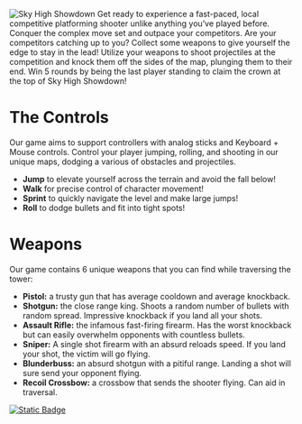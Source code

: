 ![Sky High Showdown](https://i.imgur.com/qHwO5GT.png)
Get ready to experience a fast-paced, local competitive platforming shooter unlike anything you’ve played before. Conquer the complex move set and outpace your competitors. 
Are your competitors catching up to you? Collect some weapons to give yourself the edge to stay in the lead! Utilize your weapons to shoot projectiles at the competition and knock them off the sides of the map, plunging them to their end. 
Win 5 rounds by being the last player standing to claim the crown at the top of Sky High Showdown!

# The Controls
Our game aims to support controllers with analog sticks and Keyboard + Mouse controls. Control your player jumping, rolling, and shooting in our unique maps, dodging a various of obstacles and projectiles.
- **Jump** to elevate yourself across the terrain and avoid the fall below!
- **Walk** for precise control of character movement!
- **Sprint** to quickly navigate the level and make large jumps!
- **Roll** to dodge bullets and fit into tight spots!

# Weapons
Our game contains 6 unique weapons that you can find while traversing the tower:
- **Pistol:** a trusty gun that has average cooldown and average knockback.
- **Shotgun:** the close range king. Shoots a random number of bullets with random spread. Impressive knockback if you land all your shots.
- **Assault Rifle:** the infamous fast-firing firearm. Has the worst knockback but can easily overwhelm opponents with countless bullets. 
- **Sniper:** A single shot firearm with an absurd reloads speed. If you land your shot, the victim will go flying.
- **Blunderbuss:** an absurd shotgun with a pitiful range. Landing a shot will sure send your opponent flying.
- **Recoil Crossbow:** a crossbow that sends the shooter flying. Can aid in traversal.

[![Static Badge](https://img.shields.io/badge/Download-red?style=for-the-badge&logo=googledrive&logoColor=white&labelColor=grey&color=cyan)](https://drive.google.com/file/d/1sc7-n3YzUkvBqKRGOtJHrn_lJl6P_WMX/view?usp=sharing)
